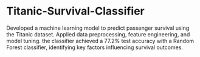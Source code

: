 # Titanic-Survival-Classifier
Developed a machine learning model to predict passenger survival using the Titanic dataset. Applied data preprocessing, feature engineering, and model tuning. the classifier achieved a 77.2% test accuracy with a Random Forest classifier, identifying key factors influencing survival outcomes.
